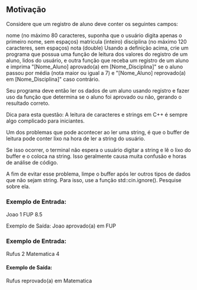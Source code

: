 ## Motivação
Considere que um registro de aluno deve conter os seguintes campos:

nome (no máximo 80 caracteres, suponha que o usuário digita apenas o primeiro nome, sem espaços)
matricula (inteiro)
disciplina (no máximo 120 caracteres, sem espaços)
nota (double)
Usando a definição acima, crie um programa que possua uma função de leitura dos valores do registro de um aluno, lidos do usuário, e outra função que receba um registro de um aluno e imprima "[Nome_Aluno] aprovado(a) em [Nome_Disciplina]" se o aluno passou por média (nota maior ou igual a 7) e "[Nome_Aluno] reprovado(a) em [Nome_Disciplina]" caso contrário.

Seu programa deve então ler os dados de um aluno usando registro e fazer uso da função que determina se o aluno foi aprovado ou não, gerando o resultado correto.

Dica para esta questão: A leitura de caracteres e strings em C++ é sempre algo complicado para iniciantes.

Um dos problemas que pode acontecer ao ler uma string, é que o buffer de leitura pode conter lixo na hora de ler a string do usuário.

Se isso ocorrer, o terminal não espera o usuário digitar a string e lê o lixo do buffer e o coloca na string. Isso geralmente causa muita confusão e horas de análise de código.

A fim de evitar esse problema, limpe o buffer após ler outros tipos de dados que não sejam string. Para isso, use a função std::cin.ignore(). Pesquise sobre ela.

### Exemplo de Entrada:
Joao
1
FUP
8.5

Exemplo de Saída:
Joao aprovado(a) em FUP

### Exemplo de Entrada:
Rufus
2
Matematica
4

#### Exemplo de Saída:
Rufus reprovado(a) em Matematica
